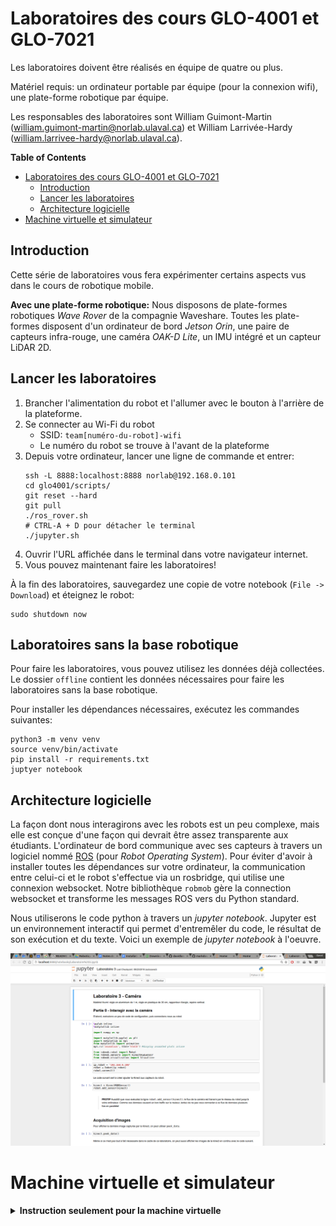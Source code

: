 # Laboratoires des cours GLO-4001 et GLO-7021

Les laboratoires doivent être réalisés en équipe de quatre ou plus.

Matériel requis: un ordinateur portable par équipe (pour la connexion wifi), une plate-forme robotique par équipe.

Les responsables des laboratoires sont William Guimont-Martin (william.guimont-martin@norlab.ulaval.ca) et William
Larrivée-Hardy (william.larrivee-hardy@norlab.ulaval.ca).

<!-- markdown-toc start - Don't edit this section. Run M-x markdown-toc-refresh-toc -->
**Table of Contents**

- [Laboratoires des cours GLO-4001 et GLO-7021](#laboratoires-des-cours-glo-4001-et-glo-7021)
    - [Introduction](#introduction)
    - [Lancer les laboratoires](#lancer-les-laboratoires)
    - [Architecture logicielle](#architecture-logicielle)
- [Machine virtuelle et simulateur](#machine-virtuelle-et-simulateur)

<!-- markdown-toc end -->

## Introduction

Cette série de laboratoires vous fera expérimenter certains aspects vus dans le cours de robotique mobile.

**Avec une plate-forme robotique:** Nous disposons de plate-formes robotiques
*Wave Rover* de la compagnie Waveshare. Toutes les plate-formes disposent d'un
ordinateur de bord *Jetson Orin*, une paire de capteurs infra-rouge, une caméra
*OAK-D Lite*, un IMU intégré et un capteur LiDAR 2D.

## Lancer les laboratoires
1. Brancher l'alimentation du robot et l'allumer avec le bouton à l'arrière de la plateforme.
2. Se connecter au Wi-Fi du robot
    - SSID: `team[numéro-du-robot]-wifi`
    - Le numéro du robot se trouve à l'avant de la plateforme
3. Depuis votre ordinateur, lancer une ligne de commande et entrer:
   ```shell
   ssh -L 8888:localhost:8888 norlab@192.168.0.101
   cd glo4001/scripts/
   git reset --hard
   git pull
   ./ros_rover.sh
   # CTRL-A + D pour détacher le terminal
   ./jupyter.sh
   ```
4. Ouvrir l'URL affichée dans le terminal dans votre navigateur internet.
5. Vous pouvez maintenant faire les laboratoires!

À la fin des laboratoires, sauvegardez une copie de votre notebook (`File -> Download`) et éteignez le robot:

```shell
sudo shutdown now
```

## Laboratoires sans la base robotique

Pour faire les laboratoires, vous pouvez utilisez les données déjà collectées.
Le dossier `offline` contient les données nécessaires pour faire les laboratoires sans la base robotique.

Pour installer les dépendances nécessaires, exécutez les commandes suivantes:

```shell
python3 -m venv venv
source venv/bin/activate
pip install -r requirements.txt
juptyer notebook
```

## Architecture logicielle

La façon dont nous interagirons avec les robots est un peu complexe, mais elle
est conçue d'une façon qui devrait être assez transparente aux étudiants. 
L'ordinateur de bord communique avec ses capteurs à travers un logiciel nommé [ROS](https://www.ros.org/) (pour *Robot Operating System*).
Pour éviter d'avoir à installer toutes les dépendances sur votre ordinateur, la communication entre celui-ci et le robot s'effectue via un rosbridge, qui utilise une connexion websocket.
Notre bibliothèque `robmob` gère la connection websocket et transforme les messages ROS vers du Python standard.

Nous utiliserons le code python à travers un *jupyter notebook*. Jupyter est un
environnement interactif qui permet d'entremêler du code, le résultat de son
exécution et du texte. Voici un exemple de *jupyter notebook* à l'oeuvre.

<img src="doc/jupyterexample.png"></img>

# Machine virtuelle et simulateur

<details id="simulation">
<summary><b>Instruction seulement pour la machine virtuelle</b></summary>
Entre les années 2020 et 2023, nous utilisions un simulateur.
Les laboratoires restent pour la majorité compatibles avec Gazebo, mais nous n'offrons pas de support pour le faire fonctionner.

**En simulation:** Le simulateur vient émuler la plate-forme robotique et l'ordinateur de bord du `kobuki`.
Le principe reste le même: on ouvre une connexion websocket avec le simulateur et l'on peut interagir avec ROS comme s'
il
s'agissait d'une vraie plate-forme robotique.

**Si vous utilisez votre propre ordinateur:**
Téléchargez la machine virtuelle pour **VirtualBox** disponible
à [Machine Virtuelle VirtualBox v3](https://ulavaldti-my.sharepoint.com/:u:/g/personal/wigum_ulaval_ca/EYQpkPsRKL1GlxzyoQQNUj8B-GOfM4oa2a5-BQnWEbkf9A?e=eS72gP).

Lien de la VM v2: [glo4001-virtualbox-v2](http://www2.ift.ulaval.ca/~pgiguere/download/glo4001-v2.zip)

**Si vous utilisez un ordinateur du laboratoire informatique:**
Téléchargez la machine virtuelle pour **VMWare** disponible
à [Machine Virtuelle VMWare v3](https://ulavaldti-my.sharepoint.com/:u:/g/personal/wigum_ulaval_ca/EZkfr_HfKLJAsYOqXYXnAIkBkjhUWwmjHitjCkG8OISnVA?e=uO7EXK).
Tous les fichiers que vous désirez conserver doivent être dans votre dossier OneDrive, **sinon ils seront supprimés par
le système informatique.**

**IMPORTANT:**
Voici les informations de connexion :

```
Username: student
Password: student
```

**IMPORTANT:** Ne pas faire les mises-à-jour sur les machines virtuelles.

Pour plus d'information sur la mise en place des machines virtuelles, voir le notebook `ConfigurationVM`.

Dans la machine virtuelle, ouvrez un terminal (`CTRL-ALT-T`), et entrez les commandes:

```bash
cd ~/catkin_ws && git pull
cd ~/glo4001
git pull
source venv/bin/activate
jupyter notebook
```

**Vous devrez exécuter ces lignes à chaque début de laboratoire!**

Dans le *jupyter notebook*, ouvrez le fichier *Laboratoire 0.ipynb*. La suite des
instructions, incluant comment interagir avec le robot, s'y trouve.
</details>
